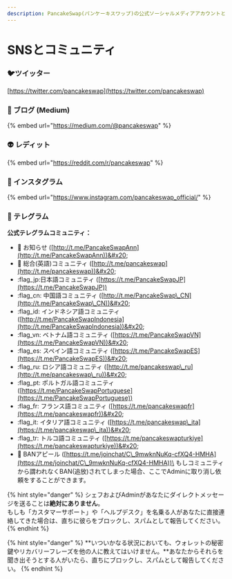 ```yaml
---
description: PancakeSwap(パンケーキスワップ)の公式ソーシャルメディアアカウントとコミュニティを紹介します。
---
```


# SNSとコミュニティ

### 🐦ツイッター

[https://twitter.com/pancakeswap](https://twitter.com/pancakeswap)

### 📰 ブログ (Medium)

{% embed url="https://medium.com/@pancakeswap" %}

### 👽 レディット

{% embed url="https://reddit.com/r/pancakeswap" %}

### 🤳 インスタグラム

{% embed url="https://www.instagram.com/pancakeswap_official/" %}

### 💬 テレグラム

**公式テレグラムコミュニティ：**

* :mega: お知らせ ([http://t.me/PancakeSwapAnn](http://t.me/PancakeSwapAnn))&#x20;
* :pancakes: 総合(英語)コミュニティ ([http://t.me/pancakeswap](http://t.me/pancakeswap))&#x20;
* :flag\_jp:日本語コミュニティ ([https://t.me/PancakeSwapJP](https://t.me/PancakeSwapJP))
* :flag\_cn: 中国語コミュニティ ([http://t.me/PancakeSwap\_CN](http://t.me/PancakeSwap\_CN))&#x20;
* :flag\_id: インドネシア語コミュニティ ([http://t.me/PancakeSwapIndonesia](http://t.me/PancakeSwapIndonesia))&#x20;
* :flag\_vn: ベトナム語コミュニティ ([https://t.me/PancakeSwapVN](https://t.me/PancakeSwapVN))&#x20;
* :flag\_es: スペイン語コミュニティ ([https://t.me/PancakeSwapES](https://t.me/PancakeSwapES))&#x20;
* :flag\_ru: ロシア語コミュニティ ([http://t.me/pancakeswap\_ru](http://t.me/pancakeswap\_ru))&#x20;
* :flag\_pt: ポルトガル語コミュニティ ([https://t.me/PancakeSwapPortuguese](https://t.me/PancakeSwapPortuguese))
* :flag\_fr: フランス語コミュニティ ([https://t.me/pancakeswapfr](https://t.me/pancakeswapfr))&#x20;
* :flag\_it: イタリア語コミュニティ ([https://t.me/pancakeswap\_ita](https://t.me/pancakeswap\_ita))&#x20;
* :flag\_tr: トルコ語コミュニティ ([https://t.me/pancakeswapturkiye](https://t.me/pancakeswapturkiye))&#x20;
* :triumph: BANアピール ([https://t.me/joinchat/C\_9mwknNuKq-cfXQ4-HMHA](https://t.me/joinchat/C\_9mwknNuKq-cfXQ4-HMHA))\
  もしコミュニティから謂われなくBAN(追放)されてしまった場合、ここでAdminに取り消し依頼をすることができます。

{% hint style="danger" %}
シェフおよびAdminがあなたにダイレクトメッセージを送ることは**絶対にありません**。\
もしも「カスタマーサポート」や「ヘルプデスク」を名乗る人があなたに直接連絡してきた場合は、直ちに彼らをブロックし、スパムとして報告してください。
{% endhint %}

{% hint style="danger" %}
**いついかなる状況においても、ウォレットの秘密鍵やリカバリーフレーズを他の人に教えてはいけません。**あなたからそれらを聞き出そうとする人がいたら、直ちにブロックし、スパムとして報告してください。
{% endhint %}
